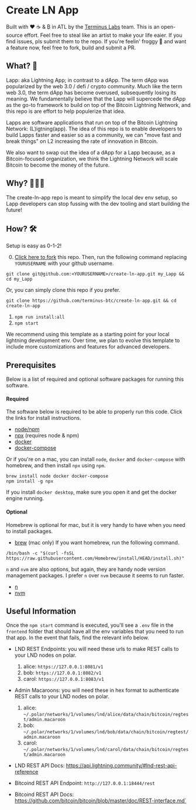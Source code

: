 # Create LN App
Built with ❤️ ☕️ & ₿ in ATL by the [Terminus Labs](https://terminus.money/) team. This is an open-source
effort. Feel free to steal like an artist to make your life eaier. If you find issues, pls submit them
to the repo. If you're feelin' froggy 🐸 and want a feature now, feel free to fork, build and submit a PR.
## What? 🧐
Lapp: aka Lightning App; in contrast to a dApp. The term dApp was popularized by the web 3.0 / defi / crypto community. Much like the term web 3.0, the term dApp has become overused, subsequently losing its meaning. We fundamentally believe that the Lapp will supercede the dApp as the go-to framework
to build on top of the Bitcoin Lightning Network, and this repo is are effort to help populerize that idea.

Lapps are software applications that run on top of the Bitcoin Lightning Network: (L)igtning(app).
The idea of this repo is to enable developers to build Lapps faster and easier so as a community, we can "move fast and break things" on L2 increasing the rate of innovation in Bitcoin.

We also want to swap out the idea of a dApp for a Lapp because, as a Bitcoin-focused organization, we think the Lightning Network will scale Bitcoin to become the money of the future.

## Why? 🤷🏼‍♂️
The create-ln-app repo is meant to simplify the local dev env setup, so Lapp developers can stop fussing with the dev tooling and start building the future!

## How? 🛠
Setup is easy as 0-1-2!

0. [Click here to fork](https://github.com/terminus-btc/create-ln-app/fork) this repo. Then, run the following command replacing `YOURUSERNAME` with your github username.

```
git clone git@github.com:<YOURUSERNAME>/create-ln-app.git my_Lapp && cd my_Lapp
```

Or, you can simply clone this repo if you prefer.

```
git clone https://github.com/terminus-btc/create-ln-app.git && cd create-ln-app
```

1. `npm run install:all`
2. `npm start`

We recommend using this template as a starting point for your local lightning development env.
Over time, we plan to evolve this template to include more customizations and features for advanced
developers.

## Prerequisites
Below is a list of required and optional software packages for running this software.
#### Required
The software below is required to be able to properly run this code. Click the links for install instructions.
- [node/npm](https://nodejs.org/en/download/package-manager/)
- [npx](https://www.npmjs.com/package/npx) (requires node & npm)
- [docker](https://docs.docker.com/engine/install/)
- [docker-compose](https://docs.docker.com/compose/install/)

Or if you're on a mac, you can install `node`, `docker` and `docker-compose` with homebrew, and then
install `npx` using `npm`.
```
brew install node docker docker-compose
npm install -g npx
```

If you install `docker desktop`, make sure you open it and get the docker engine running.

#### Optional
Homebrew is optional for mac, but it is very handy to have when you need to install packages.
- [brew](https://brew.sh/) (mac only)
If you want homebrew, run the following command.
```
/bin/bash -c "$(curl -fsSL https://raw.githubusercontent.com/Homebrew/install/HEAD/install.sh)"
```

 `n` and `nvm` are also options, but again, they are handy node version management packages.
I prefer `n` over `nvm` because it seems to run faster.
- [n](https://www.npmjs.com/package/n)
- [nvm](https://github.com/nvm-sh/nvm#installing-and-updating)

## Useful Information
Once the `npm start` command is executed, you'll see a `.env` file in the `frontend` folder that should have all the env variables that you need to run that app. In the event that fails, find the relevant info below.

- LND REST Endpoints: you will need these urls to make REST calls to your LND nodes on polar.
  1. alice: `https://127.0.0.1:8081/v1`
  2. bob: `https://127.0.0.1:8082/v1`
  3. carol: `https://127.0.0.1:8083/v1`
- Admin Macaroons: you will need these in hex format to authenticate REST calls to your LND nodes on polar.
  1. alice: `~/.polar/networks/1/volumes/lnd/alice/data/chain/bitcoin/regtest/admin.macaroon`
  2. bob: `~/.polar/networks/1/volumes/lnd/bob/data/chain/bitcoin/regtest/admin.macaroon`
  3. carol: `~/.polar/networks/1/volumes/lnd/carol/data/chain/bitcoin/regtest/admin.macaroon`

- LND REST API Docs: https://api.lightning.community/#lnd-rest-api-reference
- Bitcoind REST API Endpoint: `http://127.0.0.1:18444/rest`
- Bitcoind REST API Docs: https://github.com/bitcoin/bitcoin/blob/master/doc/REST-interface.md`

